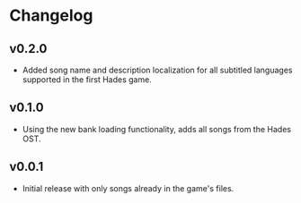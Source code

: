 # Changelog

## v0.2.0

<!--Releasenotes start-->
- Added song name and description localization for all subtitled languages supported in the first Hades game.
<!--Releasenotes end-->

## v0.1.0

- Using the new bank loading functionality, adds all songs from the Hades OST.

## v0.0.1

- Initial release with only songs already in the game's files.